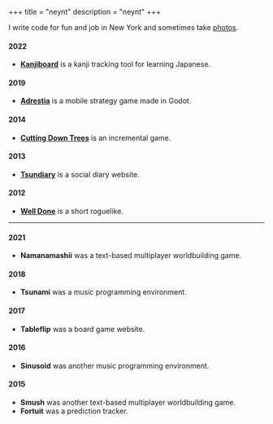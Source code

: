 +++
title = "neynt"
description = "neynt"
+++

I write code for fun and job in New York and
sometimes take [photos](photos/).

#### 2022

- [**Kanjiboard**](https://kanjiboard.neynt.ca/) is a kanji tracking tool for
  learning Japanese.

#### 2019

- [**Adrestia**](http://adrestia.neynt.ca/) is a mobile strategy game made in
  Godot.

#### 2014

- [**Cutting Down Trees**](https://x.neynt.ca/cutting-down-trees/) is an incremental game.

#### 2013

- [**Tsundiary**](https://www.tsundiary.com/) is a social diary website.

#### 2012

- [**Well Done**](https://github.com/neynt/well-done) is a short roguelike.

<hr class='grave'>

#### 2021

- **Namanamashii** was a text-based multiplayer worldbuilding game.

#### 2018

- **Tsunami** was a music programming environment.

#### 2017

- **Tableflip** was a board game website.

#### 2016

- **Sinusoid** was another music programming environment.

#### 2015

- **Smush** was another text-based multiplayer worldbuilding game.
- **Fortuit** was a prediction tracker.
